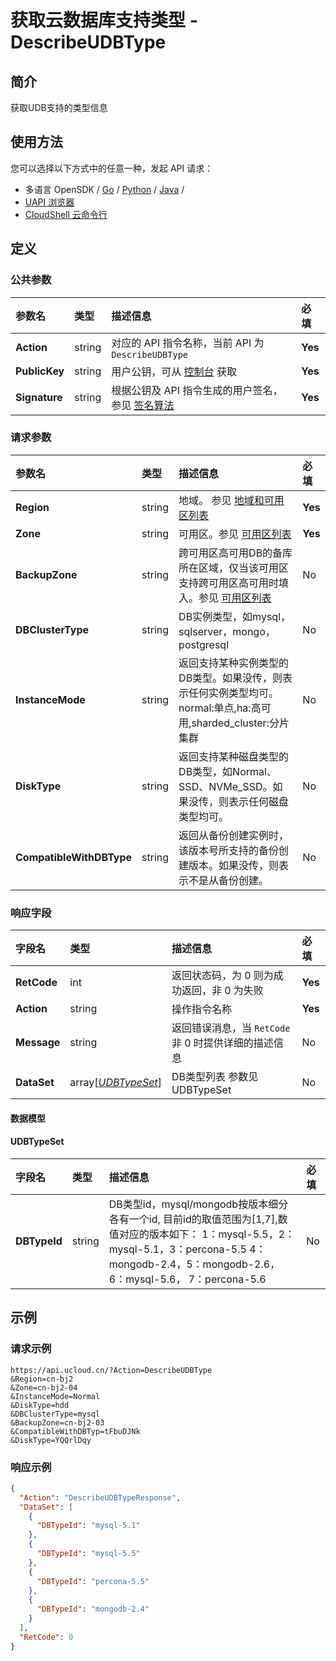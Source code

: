 # 获取云数据库支持类型 - DescribeUDBType

## 简介

获取UDB支持的类型信息






## 使用方法

您可以选择以下方式中的任意一种，发起 API 请求：
- 多语言 OpenSDK / [Go](https://github.com/ucloud/ucloud-sdk-go) / [Python](https://github.com/ucloud/ucloud-sdk-python3) / [Java](https://github.com/ucloud/ucloud-sdk-java) /
- [UAPI 浏览器](https://console.ucloud.cn/uapi/detail?id=DescribeUDBType)
- [CloudShell 云命令行](https://shell.ucloud.cn/)


## 定义

### 公共参数

| 参数名 | 类型 | 描述信息 | 必填 |
|:---|:---|:---|:---|
| **Action**     | string  | 对应的 API 指令名称，当前 API 为 `DescribeUDBType`                        | **Yes** |
| **PublicKey**  | string  | 用户公钥，可从 [控制台](https://console.ucloud.cn/uapi/apikey) 获取                                             | **Yes** |
| **Signature**  | string  | 根据公钥及 API 指令生成的用户签名，参见 [签名算法](api/summary/signature.md)  | **Yes** |

### 请求参数

| 参数名 | 类型 | 描述信息 | 必填 |
|:---|:---|:---|:---|
| **Region** | string | 地域。 参见 [地域和可用区列表](api/summary/regionlist) |**Yes**|
| **Zone** | string | 可用区。参见 [可用区列表](api/summary/regionlist) |**Yes**|
| **BackupZone** | string | 跨可用区高可用DB的备库所在区域，仅当该可用区支持跨可用区高可用时填入。参见 [可用区列表](api/summary/regionlist) |No|
| **DBClusterType** | string | DB实例类型，如mysql，sqlserver，mongo，postgresql |No|
| **InstanceMode** | string | 返回支持某种实例类型的DB类型。如果没传，则表示任何实例类型均可。<br />normal:单点,ha:高可用,sharded_cluster:分片集群 |No|
| **DiskType** | string | 返回支持某种磁盘类型的DB类型，如Normal、SSD、NVMe_SSD。如果没传，则表示任何磁盘类型均可。 |No|
| **CompatibleWithDBType** | string | 返回从备份创建实例时，该版本号所支持的备份创建版本。如果没传，则表示不是从备份创建。 |No|

### 响应字段

| 字段名 | 类型 | 描述信息 | 必填 |
|:---|:---|:---|:---|
| **RetCode** | int | 返回状态码，为 0 则为成功返回，非 0 为失败 |**Yes**|
| **Action** | string | 操作指令名称 |**Yes**|
| **Message** | string | 返回错误消息，当 `RetCode` 非 0 时提供详细的描述信息 |No|
| **DataSet** | array[[*UDBTypeSet*](#UDBTypeSet)] | DB类型列表 参数见 UDBTypeSet |No|

#### 数据模型


#### UDBTypeSet

| 字段名 | 类型 | 描述信息 | 必填 |
|:---|:---|:---|:---|
| **DBTypeId** | string | DB类型id，mysql/mongodb按版本细分各有一个id, 目前id的取值范围为[1,7],数值对应的版本如下： 1：mysql-5.5，2：mysql-5.1，3：percona-5.5 4：mongodb-2.4，5：mongodb-2.6，6：mysql-5.6， 7：percona-5.6 |No|

## 示例

### 请求示例
    
```
https://api.ucloud.cn/?Action=DescribeUDBType
&Region=cn-bj2
&Zone=cn-bj2-04
&InstanceMode=Normal
&DiskType=hdd
&DBClusterType=mysql
&BackupZone=cn-bj2-03
&CompatibleWithDBTyp=tFbuDJNk
&DiskType=YQQrlDqy
```

### 响应示例
    
```json
{
  "Action": "DescribeUDBTypeResponse",
  "DataSet": [
    {
      "DBTypeId": "mysql-5.1"
    },
    {
      "DBTypeId": "mysql-5.5"
    },
    {
      "DBTypeId": "percona-5.5"
    },
    {
      "DBTypeId": "mongodb-2.4"
    }
  ],
  "RetCode": 0
}
```





